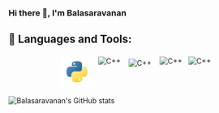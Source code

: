 ### Hi there 👋, I'm Balasaravanan


## 🧰 Languages and Tools:
<p align="center">
<img src="https://raw.githubusercontent.com/github/explore/80688e429a7d4ef2fca1e82350fe8e3517d3494d/topics/python/python.png" alt="Python" height="60" style="vertical-align:top; margin:4px">
<img src="https://upload.wikimedia.org/wikipedia/commons/thumb/1/18/ISO_C%2B%2B_Logo.svg/640px-ISO_C%2B%2B_Logo.svg.png" alt="C++" height="60" style="vertical-align:top; margin:4px">
<img src="https://cdn-images-1.medium.com/max/1200/1*5-aoK8IBmXve5whBQM90GA.png" alt="C++" height="60" style="vertical-align:top; margin:8px">
<img src="https://upload.wikimedia.org/wikipedia/commons/thumb/a/a7/React-icon.svg/330px-React-icon.svg.png" alt="C++" height="60" style="vertical-align:top; margin:4px">
<img src="https://upload.wikimedia.org/wikipedia/commons/thumb/d/d9/Node.js_logo.svg/1200px-Node.js_logo.svg.png" alt="C++" height="60" style="vertical-align:top; margin:4px">

</p>

<!--
**balasaravanan3502/balasaravanan3502** is a ✨ _special_ ✨ repository because its `README.md` (this file) appears on your GitHub profile.

Here are some ideas to get you started:

- 🔭 I’m currently working on ...
- 🌱 I’m currently learning ...
- 👯 I’m looking to collaborate on ...
- 🤔 I’m looking for help with ...
- 💬 Ask me about ...
- 📫 How to reach me: ...
- 😄 Pronouns: ...
- ⚡ Fun fact: ...
-->


![Balasaravanan's GitHub stats](https://github-readme-stats.vercel.app/api?username=balasaravanan3502&show_icons=true&theme=radical)

